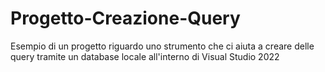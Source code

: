 # Progetto-Creazione-Query
 Esempio di un progetto riguardo uno strumento che ci aiuta a creare delle query tramite un database locale all'interno di Visual Studio 2022

